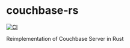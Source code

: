 # couchbase-rs

[![CI](https://github.com/jrawsthorne/couchbase-rs/actions/workflows/CI.yml/badge.svg)](https://github.com/jrawsthorne/couchbase-rs/actions/workflows/CI.yml)

Reimplementation of Couchbase Server in Rust
